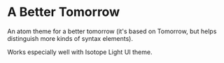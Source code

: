 # A Better Tomorrow

An atom theme for a better tomorrow (it's based on Tomorrow, but helps distinguish more kinds of syntax elements).

Works especially well with Isotope Light UI theme.
